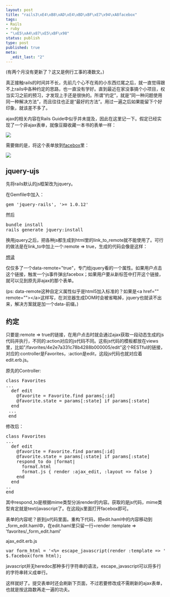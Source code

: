 ```yaml
--- 
layout: post
title: "rails3\xE4\xB8\xAD\xE4\xBD\xBF\xE7\x94\xA8facebox"
tags: 
- Rails
- ruby
- "\xE5\xA4\x87\xE5\xBF\x98"
status: publish
type: post
published: true
meta: 
  _edit_last: "2"
---
```

(有两个月没有更新了？这又是例行工事的凑数文。)

<!--more-->

真正接触rails的时间并不长，先前几个心不在焉的小东西烂尾之后，就一直觉得跟不上rails中各种约定的思路，也一直没有学好。直到最近在家没事搞个小项目，权当实习之前的预习，才发现上手还是很快的。所谓“约定”，就是“同一种问题使用同一种解决方法”，而且往往也正是“最好的方法”。用过一遍之后如果能留下个好印象，就该差不多了。

ajax的相关内容在Rails Guide中似乎并未提及，因此在这里记一下。假定已经实现了一个非ajax表单，就像豆瓣收藏一本书的表单一样：

<img src="http://i.min.us/iefmog.png"></img>

需要做的是，将这个表单放到<a href="http://defunkt.io/facebox/">facebox</a>里：

<img src="http://i.min.us/ibKvIy.png"></img>

<h2>jquery-ujs</h2>

先将rails默认的js框架改为jquery。

在Gemfile中加入：
<pre lang="ruby">
gem 'jquery-rails', '>= 1.0.12'</pre>

然后
<pre lang="shell">
bundle install
rails generate jquery:install</pre>

换用jquery之后，把各种js都生成到html里的link_to_remote就不能使用了。可行的做法是在link_to中加上一个:remote => true，生成的代码会像是这样：

<pre lang="html">
<a href="/favorites/4e2e7a331c78b4288b000005/edit" data-remote="true">想读</a></pre>

仅仅多了一个data-remote="true"，专门给jquery看的一个属性。如果用户点击这个链接，触发一个js事件弹出facebox；如果用户要从新标签中打开这个链接，就可以见到原先非ajax的那个表单。

(ps: data-remote这种自定义属性似乎是html5加入标准的？如果是&lt;a href="" remote=""&gt;&lt;/a&gt;这样写，在浏览器生成DOM时会被省略掉，jquery也就读不出来，解决方案就是加一个data-前缀。)

<h2>约定</h2>

只要是:remote => true的链接，在用户点击时就会通过ajax获取一段动态生成的js代码并执行，不同的:action对应的js代码不同。这些js代码的模板都放在views里，比如"/favorites/4e2e7a331c78b4288b000005/edit"这个RESTful的链接，对应的:controller是Favorites，:action是edit，这段js代码也就对应着edit.erb.js。

原先的Controller:

<pre lang="ruby">
class Favorites
...
  def edit
    @favorite = Favorite.find params[:id]
    @favorite.state = params[:state] if params[:state]
  end
 ...
 end</pre>
 
修改后：
<pre lang="ruby">
class Favorites
...
  def edit
    @favorite = Favorite.find params[:id]
    @favorite.state = params[:state] if params[:state]
    respond_to do |format|
      format.html 
      format.js { render :ajax_edit, :layout => false }
    end
  end
..
end</pre>

其中respond_to是根据mime类型分派render的内容。获取的是js代码，mime类型肯定就是text/javascript了。在这段js里面打开facebox即可。

表单的内容呢？嵌到js代码里面。重构下代码，把edit.haml中的内容移动到_form_edit.haml中，在edit.haml里只留一行=render :template => 'favorites/_form_edit.haml'

ajax_edit.erb.js
<pre lang="js">
var form_html = '<%= escape_javascript(render :template => 'favorites/_form_edit') %>';
$.facebox(form_html);
</pre>

javascript并无heredoc那种多行字符串的语法，escape_javascript可以将多行的字符串转义成单行。

这样就好了。提交表单时还会刷新下页面，不过若要修改成不需刷新的ajax表单，也就是按这路数再走一遍的功夫。
